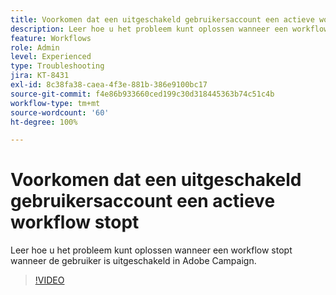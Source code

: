 ```yaml
---
title: Voorkomen dat een uitgeschakeld gebruikersaccount een actieve workflow stopt
description: Leer hoe u het probleem kunt oplossen wanneer een workflow stopt wanneer de gebruiker is uitgeschakeld in Adobe Campaign.
feature: Workflows
role: Admin
level: Experienced
type: Troubleshooting
jira: KT-8431
exl-id: 8c38fa38-caea-4f3e-881b-386e9100bc17
source-git-commit: f4e86b933660ced199c30d318445363b74c51c4b
workflow-type: tm+mt
source-wordcount: '60'
ht-degree: 100%

---
```


# Voorkomen dat een uitgeschakeld gebruikersaccount een actieve workflow stopt

Leer hoe u het probleem kunt oplossen wanneer een workflow stopt wanneer de gebruiker is uitgeschakeld in Adobe Campaign.


>[!VIDEO](https://video.tv.adobe.com/v/335988?quality=12&learn=on)
